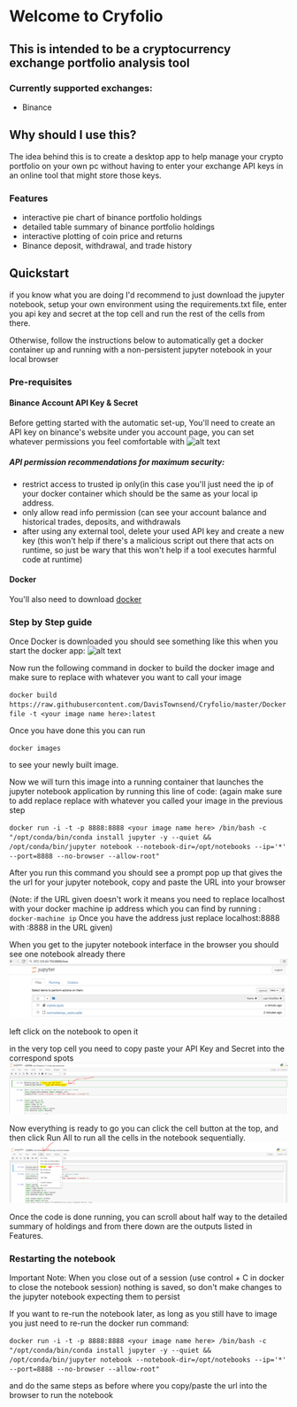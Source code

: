 # Welcome to Cryfolio

## This is intended to be a cryptocurrency exchange portfolio analysis tool
### Currently supported exchanges:
* Binance
## Why should I use this?
The idea behind this is to create a desktop app to help manage your crypto portfolio on your own pc without having to enter your exchange API keys in an online tool that might store those keys.

### Features
* interactive pie chart of binance portfolio holdings
* detailed table summary of binance portfolio holdings
* interactive plotting of coin price and returns
* Binance deposit, withdrawal, and trade history


## Quickstart
if you know what you are doing I'd recommend to just download the jupyter notebook, setup your own environment using the requirements.txt file, enter you api key and secret at the top cell and run the rest of the cells from there.

Otherwise, follow the instructions below to automatically get a docker container up and running with a non-persistent jupyter notebook in your local browser

### Pre-requisites

#### Binance Account API Key & Secret
Before getting started with the automatic set-up, You'll need to create an API key on binance's website under you account page, you can set whatever permissions you feel comfortable with
![alt text](https://s3.amazonaws.com/cdn.freshdesk.com/data/helpdesk/attachments/production/1058347065/original/KrqQo363K-EdEyRDUhtxllwFalvPSAgANg.png?1508949029)
##### API permission recommendations for maximum security:
* restrict access to trusted ip only(in this case you'll just need the ip of your docker container which should be the same as your local ip address.
* only allow read info permission (can see your account balance and historical trades, deposits, and withdrawals
* after using any external tool, delete your used API key and create a new key (this won't help if there's a malicious script out there that acts on runtime, so just be wary that this won't help if a tool executes harmful code at runtime)

#### Docker
You'll also need to download [docker](https://docs.docker.com/engine/installation/)

### Step by Step guide
Once Docker is downloaded you should see something like this when you start the docker app:
![alt text](http://www.phpbuilder.com/imagesvr_ce/9501/DPfig6.png)

Now run the following command in docker to build the docker image and
make sure to replace <your image name here> with whatever you want to call your image
  
`docker build https://raw.githubusercontent.com/DavisTownsend/Cryfolio/master/Dockerfile -t <your image name here>:latest` 

Once you have done this you can run

`docker images`

to see your newly built image.

Now we will turn this image into a running container that launches the jupyter notebook application by running this line of code:
(again make sure to add replace replace <your image name here> with whatever you called your image in the previous step

`docker run -i -t -p 8888:8888 <your image name here> /bin/bash -c "/opt/conda/bin/conda install jupyter -y --quiet && /opt/conda/bin/jupyter notebook --notebook-dir=/opt/notebooks --ip='*' --port=8888 --no-browser --allow-root"`

After you run this command you should see a prompt pop up that gives the the url for your jupyter notebook, copy and paste the URL into your browser

(Note: if the URL given doesn't work it means you need to replace localhost with your docker machine ip address which you can find by running : `docker-machine ip` 
Once you have the address just replace localhost:8888 with <your ip here>:8888 in the URL given)
  
When you get to the jupyter notebook interface in the browser you should see one notebook already there
![alt text](https://github.com/DavisTownsend/Cryfolio/blob/master/images/jupyter_home_page.PNG)

left click on the notebook to open it

in the very top cell you need to copy paste your API Key and Secret into the correspond spots
![alt text](https://github.com/DavisTownsend/Cryfolio/blob/master/images/jupyter_API_entry.PNG)

Now everything is ready to go you can click the cell button at the top, and then click Run All to run all the cells in the notebook sequentially.
![alt text](https://github.com/DavisTownsend/Cryfolio/blob/master/images/jupyter_run_all.PNG)

Once the code is done running, you can scroll about half way to the detailed summary of holdings and from there down are the outputs listed in Features.

### Restarting the notebook
Important Note: When you close out of a session (use control + C in docker to close the notebook session) nothing is saved, so don't make changes to the jupyter notebook expecting them to persist

If you want to re-run the notebook later, as long as you still have to image you just need to re-run the docker run command:

`docker run -i -t -p 8888:8888 <your image name here> /bin/bash -c "/opt/conda/bin/conda install jupyter -y --quiet && /opt/conda/bin/jupyter notebook --notebook-dir=/opt/notebooks --ip='*' --port=8888 --no-browser --allow-root"`

and do the same steps as before where you copy/paste the url into the browser to run the notebook







